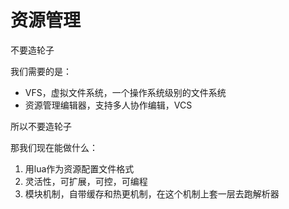 # 资源管理

不要造轮子

我们需要的是：
* VFS，虚拟文件系统，一个操作系统级别的文件系统
* 资源管理编辑器，支持多人协作编辑，VCS

所以不要造轮子

那我们现在能做什么：
1. 用lua作为资源配置文件格式
2. 灵活性，可扩展，可控，可编程
3. 模块机制，自带缓存和热更机制，在这个机制上套一层去跑解析器
